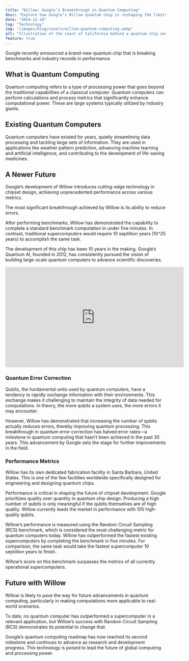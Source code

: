 ```yaml
---
title: "Willow: Google’s Breakthrough in Quantum Computing"
desc: "Explore how Google’s Willow quantum chip is reshaping the limits of computing, breaking records, and advancing scientific discovery. Find out more at Xanzhu."
date: "2024-12-18"
tag: "Technology"
img: "/images/blog/covers/willow-quantum-computing.webp"
alt: "Illustration of the coast of California behind a quantum chip and the phrase willow"
feature: true
---
```


Google recently announced a brand-new quantum chip that is breaking benchmarks and industry records in performance.

## What is Quantum Computing

Quantum computing refers to a type of processing power that goes beyond the traditional capabilities of a classical computer. Quantum computers can perform calculations and process metrics that significantly enhance computational power. These are large systems typically utilized by industry giants.

## Existing Quantum Computers

Quantum computers have existed for years, quietly streamlining data processing and tackling large sets of information. They are used in applications like weather pattern prediction, advancing machine learning and artificial intelligence, and contributing to the development of life-saving medicines.

## A Newer Future

Google’s development of Willow introduces cutting-edge technology in chipset design, achieving unprecedented performance across various metrics.

The most significant breakthrough achieved by Willow is its ability to reduce errors.

After performing benchmarks, Willow has demonstrated the capability to complete a standard benchmark computation in under five minutes. In contrast, traditional supercomputers would require 10 septillion years (10^25 years) to accomplish the same task.

The development of this chip has been 10 years in the making. Google’s Quantum AI, founded in 2012, has consistently pursued the vision of building large-scale quantum computers to advance scientific discoveries.

<div class="ifr">
<iframe credentialless width="560" height="315" src="https://www.youtube.com/embed/l_KrC1mzd0g?si=1QVYdmS9NURCuyO8" title="YouTube video player" frameborder="0" allow="accelerometer; autoplay; clipboard-write; encrypted-media; gyroscope; picture-in-picture; web-share" referrerpolicy="strict-origin-when-cross-origin" allowfullscreen></iframe>
</div>

### Quantum Error Correction

Qubits, the fundamental units used by quantum computers, have a tendency to rapidly exchange information with their environments. This exchange makes it challenging to maintain the integrity of data needed for computations. In theory, the more qubits a system uses, the more errors it may encounter.

However, Willow has demonstrated that increasing the number of qubits actually reduces errors, thereby improving quantum processing. This breakthrough in quantum error correction has halved error rates—a milestone in quantum computing that hasn’t been achieved in the past 30 years. This advancement by Google sets the stage for further improvements in the field.

### Performance Metrics

Willow has its own dedicated fabrication facility in Santa Barbara, United States. This is one of the few facilities worldwide specifically designed for engineering and designing quantum chips.

Performance is critical in shaping the future of chipset development. Google prioritizes quality over quantity in quantum chip design. Producing a high number of qubits is only meaningful if the qubits themselves are of high quality. Willow currently leads the market in performance with 105 high-quality qubits.

Willow’s performance is measured using the Random Circuit Sampling (RCS) benchmark, which is considered the most challenging metric for quantum computers today. Willow has outperformed the fastest existing supercomputers by completing the benchmark in five minutes. For comparison, the same task would take the fastest supercomputer 10 septillion years to finish.

<Media source="https://storage.googleapis.com/gweb-uniblog-publish-prod/images/KW_Fig1.width-1000.format-webp.webp" alt="An illustrated card reading  Willow’s RCS performance is on par with the best supercomputers" credit="Google"></Media>

Willow’s score on this benchmark surpasses the metrics of all currently operational supercomputers.

## Future with Willow

Willow is likely to pave the way for future advancements in quantum computing, particularly in making computations more applicable to real-world scenarios.

To date, no quantum computer has outperformed a supercomputer in a relevant application, but Willow’s success with Random Circuit Sampling (RCS) demonstrates its potential to change that.

<Media source="https://storage.googleapis.com/gweb-uniblog-publish-prod/images/KW_Fig4.width-1000.format-webp.webp" alt="A milestone graph of Willow's Milestone achievements, completing milestones 1 and 2 with future milestones up until 6" credit="Google"></Media>

Google’s quantum computing roadmap has now reached its second milestone and continues to advance as research and development progress. This technology is poised to lead the future of global computing and processing power.
